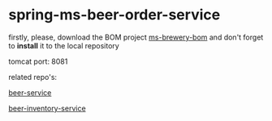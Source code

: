 # spring-ms-beer-order-service

firstly, please, download the BOM project [ms-brewery-bom](https://github.com/karp1k/spring-ms-brewery-bom) 
and don't forget to <b>install</b> it to the local repository

tomcat port: 8081

related repo's:

[beer-service](https://github.com/karp1k/spring-ms-beer-service)

[beer-inventory-service](https://github.com/karp1k/spring-ms-beer-inventory-service)